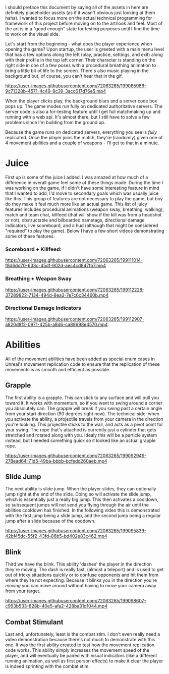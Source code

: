 I should preface this document by saying all of the assets in here are definitely placeholder assets (as if it wasn't obvious just looking at them haha). I wanted to focus more on the actual technical programming for framework of this project before moving on to the art/look and feel. Most of the art is in a "good enough" state for testing purposes until I find the time to work on the visual side.

Let's start from the beginning - what does the player experience when opening the game?
Upon startup, the user is greeted with a main menu level that has a few options along the left (play, practice, settings, and exit) along with their profile in the top left corner. Their character is standing on the right side in one of a few poses with a procedural breathing animation to bring a little bit of life to the screen. There's also music playing in the background but, of course, you can't hear that in the gif.

https://user-images.githubusercontent.com/72063265/199085986-9c71328b-4571-4c49-8c39-3acc617d76e5.mp4

When the player clicks play, the background blurs and a server code box pops up. The game modes run fully on dedicated authoritative servers. The server code is also a for-testing feature until I get full matchmaking up and running with a web api. It's almost there, but I still have to solve a few problems since I'm building from the ground up.

Because the game runs on dedicated servers, everything you see is *fully* replicated. Once the player joins the match, they're (randomly) given one of 4 movement abilities and a couple of weapons - I'll get to that in a minute.

# Juice
First up is some of the juice I added. I was amazed at how much of a difference in overall game feel some of these things made. During the time I was working on the game, if I didn't have some interesting feature in mind that I wanted to add, I'd move to secondary goals which was usually juice like this. This group of features are not necessary to play the game, but boy do they make it feel much more like an actual game. This list of juicy features includes procedural animations (weapon sway, breathing, walking), match and team chat, killfeed (that will show if the kill was from a headshot or not), obstructable and bilboarded nametags, directional damage indicators, live scoreboard, and a hud (although that might be considered "required" to play the game). Below I have a few short videos demonstrating some of these features.

### Scoreboard + Killfeed:
https://user-images.githubusercontent.com/72063265/199111014-f8d6dd70-633c-45df-902d-aec4cd847fb7.mp4

### Breathing + Weapon Sway
https://user-images.githubusercontent.com/72063265/199112228-37289822-7134-494d-8ea3-7e7c6c34460b.mp4

### Directional Damage Indicators
https://user-images.githubusercontent.com/72063265/199112907-a820d8f2-0971-425b-a8d6-ca89698e4570.mp4

# Abilities
All of the movement abilities have been added as special enum cases in Unreal's movement replication code to ensure that the replication of these movements is as smooth and efficient as possible.

## Grapple
The first ability is a grapple. This can stick to any surface and will pull you toward it. It works with momentum, so if you want to swing around a corner you absolutely can. The grapple will break if you swing past a certain angle from your start direction (90 degrees right now). The technical side: when you activate the ability, a projectile travels from your camera in the direction you're looking. This projectile sticks to the wall, and acts as a pivot point for your swing. The rope that's attached is currently just a cylinder that gets stretched and rotated along with you. Idealy this will be a particle system instead, but I needed something quick so it looked like an actual grapple rope.

https://user-images.githubusercontent.com/72063265/199092949-278ead64-71d5-49ba-bbbb-bcfedd260aeb.mp4

## Slide Jump
The next ability is slide jump. When the player slides, they can optionally jump right at the end of the slide. Doing so will activate the slide jump, which is essentially just a really big jump. This then activates a cooldown, so subsequent jumps will not send you flying through the air until the abilities cooldown has finished. In the following video this is demonstrated with the first jump being a slide jump, and the second jump being a regular jump after a slide because of the coodown.

https://user-images.githubusercontent.com/72063265/199095839-42bf45dc-55f2-43fd-86b5-bd402e83c462.mp4

## Blink
Third we have the blink. This ability 'dashes' the player in the direction they're moving. The dash is really fast, (almost a teleport) and is used to get out of tricky situations quickly or to confuse opponents and hit them from where they're not expecting. Because it blinks you in the direction you're *moving* you can move around without having to move your camera away from your target.

https://user-images.githubusercontent.com/72063265/199098607-c993b533-828b-40e5-afa2-428ba31d1044.mp4

## Combat Stimulant
Last and, unfortunately, least is the combat stim. I don't even really need a video demonstration because there's not much to demonstrate with this one. It was the first ability created to test how the movement replication code works. This ability simply increases the movement speed of the player, and will eventually be paired with visual indicators (like a different running animation, as well as first person effects) to make it clear the player is indeed sprinting with the combat stim. 

